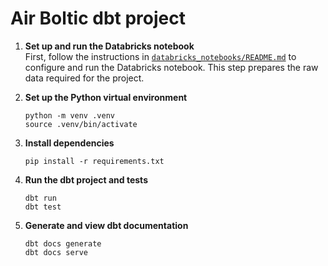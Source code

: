# Air Boltic dbt project

1. **Set up and run the Databricks notebook**  
   First, follow the instructions in [`databricks_notebooks/README.md`](databricks_notebooks/README.md) to configure and run the Databricks notebook. 
   This step prepares the raw data required for the project.


2. **Set up the Python virtual environment**

   ```
   python -m venv .venv
   source .venv/bin/activate
   ```
   
3. **Install dependencies**

   ```
   pip install -r requirements.txt
   ```

4. **Run the dbt project and tests**

   ```
   dbt run
   dbt test
   ```

5. **Generate and view dbt documentation**

   ```
   dbt docs generate
   dbt docs serve
   ```